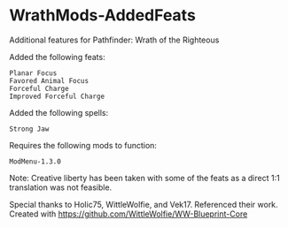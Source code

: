 # WrathMods-AddedFeats
Additional features for Pathfinder: Wrath of the Righteous

Added the following feats:
```
Planar Focus 
Favored Animal Focus 
Forceful Charge 
Improved Forceful Charge
```

Added the following spells:
```
Strong Jaw
```

Requires the following mods to function:
```
ModMenu-1.3.0
```


Note: Creative liberty has been taken with some of the feats as a direct 1:1 translation was not feasible.

Special thanks to Holic75, WittleWolfie, and Vek17. Referenced their work.
Created with https://github.com/WittleWolfie/WW-Blueprint-Core
